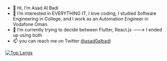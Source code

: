 - 👋 Hi, I’m Asad Al Badi
- 👀 I’m interested in EVERYTHING IT, I love coding, I studied Software Engineering in College, and I work as an Automation Engineer in Vodafone Oman.
- 🌱 I’m currently trying to decide between Flutter, React.js ---> I ended up using both
- 📫 you can reach me on Twitter <a href="https://twitter.com/asad0albadi" target="_blank">@asad0albadi</a>
   
<!---
Deava0/Deava0 is a ✨ special ✨ repository because its `README.md` (this file) appears on your GitHub profile.
You can click the Preview link to take a look at your changes.
--->

[![Top Langs](https://github-readme-stats.vercel.app/api/top-langs/?username=deava0&layout=compact&theme=dracula)](https://github.com/anuraghazra/github-readme-stats)

